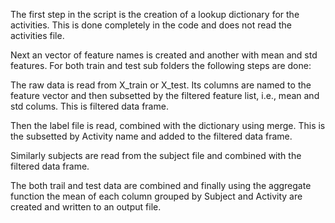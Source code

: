 The first step in the script is the creation of a lookup dictionary for the activities.
This is done completely in the code and does not read the activities file. 

Next an vector of feature names is created and another with mean and std features.
For both train and test sub folders the following steps are done:

The raw data is read from X_train or X_test.  Its columns are named to the feature vector and then subsetted 
by the filtered feature list, i.e., mean and std colums. This is filtered data frame.

Then the label file is read, combined with the dictionary using merge.
This is the subsetted by Activity name and added to the filtered data frame.

Similarly subjects are read from the subject file and combined with the filtered data frame.

The both trail and test data are combined and finally using the aggregate function the mean of each column grouped 
by Subject and Activity are created and written to an output file.
